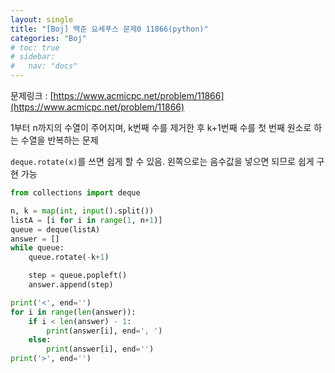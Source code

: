 ```yaml
---
layout: single
title: "[Boj] 백준 요세푸스 문제0 11866(python)"
categories: "Boj"
# toc: true
# sidebar:
#   nav: "docs"
---
```


문제링크 : [https://www.acmicpc.net/problem/11866](https://www.acmicpc.net/problem/11866)

1부터 n까지의 수열이 주어지며, k번째 수를 제거한 후 k+1번째 수를 첫 번째 원소로 하는 수열을 반복하는 문제

`deque.rotate(x)`를 쓰면 쉽게 할 수 있음. 왼쪽으로는 음수값을 넣으면 되므로 쉽게 구현 가능

```python
from collections import deque

n, k = map(int, input().split())
listA = [i for i in range(1, n+1)]
queue = deque(listA)
answer = []
while queue:
    queue.rotate(-k+1)

    step = queue.popleft()
    answer.append(step)

print('<', end='')
for i in range(len(answer)):
    if i < len(answer) - 1:
        print(answer[i], end=', ')
    else:
        print(answer[i], end='')
print('>', end='')
```
